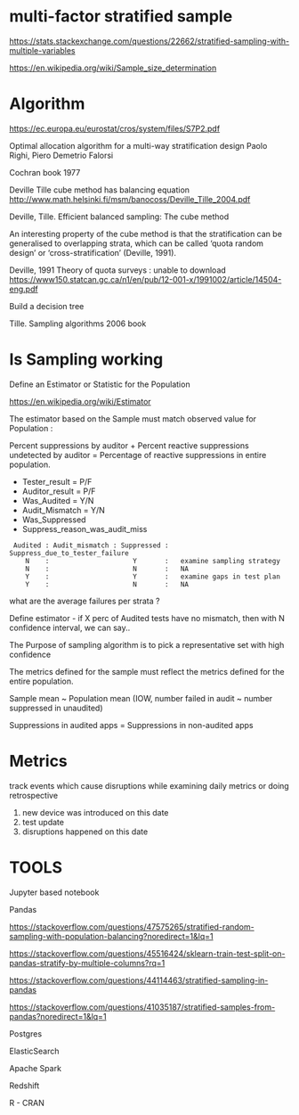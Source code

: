 
# multi-factor stratified sample

https://stats.stackexchange.com/questions/22662/stratified-sampling-with-multiple-variables

https://en.wikipedia.org/wiki/Sample_size_determination

# Algorithm

https://ec.europa.eu/eurostat/cros/system/files/S7P2.pdf

Optimal allocation algorithm for a multi-way stratification design
Paolo Righi, Piero Demetrio Falorsi

Cochran book 1977

Deville Tille cube method has balancing equation
http://www.math.helsinki.fi/msm/banocoss/Deville_Tille_2004.pdf

Deville, Tille.  Efficient balanced sampling: The cube method

An interesting property of the cube method is that the stratification can be generalised
to overlapping strata, which can be called ‘quota random design’ or ‘cross-stratification’
(Deville, 1991).

Deville, 1991 Theory of quota surveys : unable to download
https://www150.statcan.gc.ca/n1/en/pub/12-001-x/1991002/article/14504-eng.pdf

Build a decision tree

Tille. Sampling algorithms 2006 book

# Is Sampling working

Define an Estimator or Statistic for the Population

https://en.wikipedia.org/wiki/Estimator

The estimator based on the Sample must match observed value for Population :  

Percent suppressions by auditor + Percent reactive suppressions undetected by auditor = Percentage of reactive suppressions in entire population.

* Tester_result = P/F
* Auditor_result = P/F
* Was_Audited = Y/N
* Audit_Mismatch = Y/N
* Was_Suppressed
* Suppress_reason_was_audit_miss

```
 Audited : Audit_mismatch : Suppressed : Suppress_due_to_tester_failure
    N    :                     Y       :   examine sampling strategy
    N    :                     N       :   NA
    Y    :                     Y       :   examine gaps in test plan
    Y    :                     N       :   NA
```


what are the average failures per strata ?

Define estimator - if X perc of Audited tests have no mismatch, then with N confidence interval, we can say..

The Purpose of sampling algorithm is to pick a representative set with high confidence

The metrics defined for the sample must reflect the metrics defined for the entire population.

Sample mean ~ Population mean (IOW, number failed in audit ~ number suppressed in unaudited)

Suppressions in audited apps = Suppressions in non-audited apps

# Metrics

track events which cause disruptions while examining daily metrics or doing retrospective
1. new device was introduced on this date
1. test update
1. disruptions happened on this date

# TOOLS

Jupyter based notebook

Pandas

https://stackoverflow.com/questions/47575265/stratified-random-sampling-with-population-balancing?noredirect=1&lq=1

https://stackoverflow.com/questions/45516424/sklearn-train-test-split-on-pandas-stratify-by-multiple-columns?rq=1


https://stackoverflow.com/questions/44114463/stratified-sampling-in-pandas


https://stackoverflow.com/questions/41035187/stratified-samples-from-pandas?noredirect=1&lq=1

Postgres

ElasticSearch

Apache Spark

Redshift

R - CRAN



